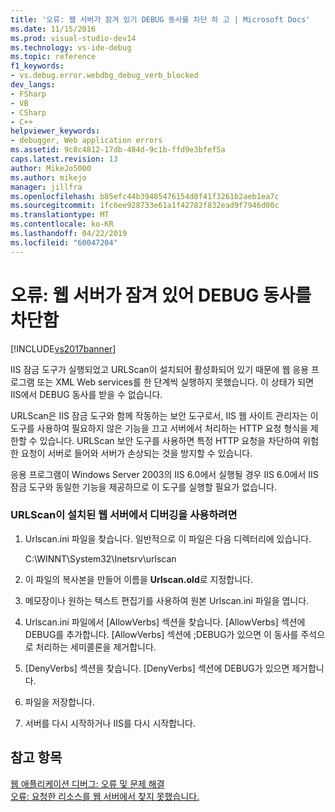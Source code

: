 ```yaml
---
title: '오류: 웹 서버가 잠겨 있기 DEBUG 동사를 차단 하 고 | Microsoft Docs'
ms.date: 11/15/2016
ms.prod: visual-studio-dev14
ms.technology: vs-ide-debug
ms.topic: reference
f1_keywords:
- vs.debug.error.webdbg_debug_verb_blocked
dev_langs:
- FSharp
- VB
- CSharp
- C++
helpviewer_keywords:
- debugger, Web application errors
ms.assetid: 9c8c4812-17db-484d-9c1b-ffd9e3bfef5a
caps.latest.revision: 13
author: MikeJo5000
ms.author: mikejo
manager: jillfra
ms.openlocfilehash: b85efc44b39485476154d0f41f3261b2aeb1ea7c
ms.sourcegitcommit: 1fc6ee928733e61a1f42782f832ead9f7946d00c
ms.translationtype: MT
ms.contentlocale: ko-KR
ms.lasthandoff: 04/22/2019
ms.locfileid: "60047204"
---
```

# <a name="error-the-web-server-has-been-locked-down-and-is-blocking-the-debug-verb"></a>오류: 웹 서버가 잠겨 있어 DEBUG 동사를 차단함
[!INCLUDE[vs2017banner](../includes/vs2017banner.md)]

IIS 잠금 도구가 실행되었고 URLScan이 설치되어 활성화되어 있기 때문에 웹 응용 프로그램 또는 XML Web services를 한 단계씩 실행하지 못했습니다. 이 상태가 되면 IIS에서 DEBUG 동사를 받을 수 없습니다.  
  
 URLScan은 IIS 잠금 도구와 함께 작동하는 보안 도구로서, IIS 웹 사이트 관리자는 이 도구를 사용하여 필요하지 않은 기능을 끄고 서버에서 처리하는 HTTP 요청 형식을 제한할 수 있습니다. URLScan 보안 도구를 사용하면 특정 HTTP 요청을 차단하여 위험한 요청이 서버로 들어와 서버가 손상되는 것을 방지할 수 있습니다.  
  
 응용 프로그램이 Windows Server 2003의 IIS 6.0에서 실행될 경우 IIS 6.0에서 IIS 잠금 도구와 동일한 기능을 제공하므로 이 도구를 실행할 필요가 없습니다.  
  
### <a name="to-enable-debugging-on-a-web-server-with-urlscan-installed"></a>URLScan이 설치된 웹 서버에서 디버깅을 사용하려면  
  
1. Urlscan.ini 파일을 찾습니다. 일반적으로 이 파일은 다음 디렉터리에 있습니다.  
  
     C:\WINNT\System32\Inetsrv\urlscan  
  
2. 이 파일의 복사본을 만들어 이름을 **Urlscan.old**로 지정합니다.  
  
3. 메모장이나 원하는 텍스트 편집기를 사용하여 원본 Urlscan.ini 파일을 엽니다.  
  
4. Urlscan.ini 파일에서 [AllowVerbs] 섹션을 찾습니다. [AllowVerbs] 섹션에 DEBUG를 추가합니다. [AllowVerbs] 섹션에 ;DEBUG가 있으면 이 동사를 주석으로 처리하는 세미콜론을 제거합니다.  
  
5. [DenyVerbs] 섹션을 찾습니다. [DenyVerbs] 섹션에 DEBUG가 있으면 제거합니다.  
  
6. 파일을 저장합니다.  
  
7. 서버를 다시 시작하거나 IIS를 다시 시작합니다.  
  
## <a name="see-also"></a>참고 항목  
 [웹 애플리케이션 디버그: 오류 및 문제 해결](../debugger/debugging-web-applications-errors-and-troubleshooting.md)   
 [오류: 요청한 리소스를 웹 서버에서 찾지 못했습니다.](../debugger/error-the-web-server-could-not-find-the-requested-resource.md)
